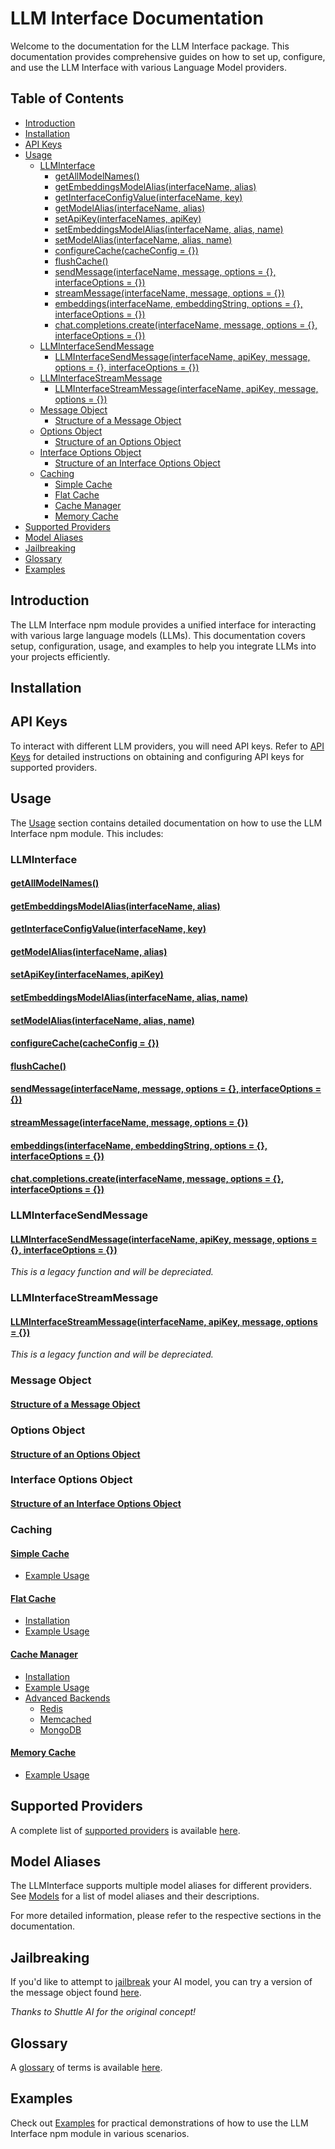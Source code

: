 # LLM Interface Documentation<!-- omit from toc -->

Welcome to the documentation for the LLM Interface package. This documentation provides comprehensive guides on how to set up, configure, and use the LLM Interface with various Language Model providers.

## Table of Contents<!-- omit from toc -->

- [Introduction](#introduction)
- [Installation](#installation)
- [API Keys](#api-keys)
- [Usage](#usage)
  - [LLMInterface](#llminterface)
    - [getAllModelNames()](#getallmodelnames)
    - [getEmbeddingsModelAlias(interfaceName, alias)](#getembeddingsmodelaliasinterfacename-alias)
    - [getInterfaceConfigValue(interfaceName, key)](#getinterfaceconfigvalueinterfacename-key)
    - [getModelAlias(interfaceName, alias)](#getmodelaliasinterfacename-alias)
    - [setApiKey(interfaceNames, apiKey)](#setapikeyinterfacenames-apikey)
    - [setEmbeddingsModelAlias(interfaceName, alias, name)](#setembeddingsmodelaliasinterfacename-alias-name)
    - [setModelAlias(interfaceName, alias, name)](#setmodelaliasinterfacename-alias-name)
    - [configureCache(cacheConfig = {})](#configurecachecacheconfig--)
    - [flushCache()](#flushcache)
    - [sendMessage(interfaceName, message, options = {}, interfaceOptions = {})](#sendmessageinterfacename-message-options---interfaceoptions--)
    - [streamMessage(interfaceName, message, options = {})](#streammessageinterfacename-message-options--)
    - [embeddings(interfaceName, embeddingString, options = {}, interfaceOptions = {})](#embeddingsinterfacename-embeddingstring-options---interfaceoptions--)
    - [chat.completions.create(interfaceName, message, options = {}, interfaceOptions = {})](#chatcompletionscreateinterfacename-message-options---interfaceoptions--)
  - [LLMInterfaceSendMessage](#llminterfacesendmessage)
    - [LLMInterfaceSendMessage(interfaceName, apiKey, message, options = {}, interfaceOptions = {})](#llminterfacesendmessageinterfacename-apikey-message-options---interfaceoptions--)
  - [LLMInterfaceStreamMessage](#llminterfacestreammessage)
    - [LLMInterfaceStreamMessage(interfaceName, apiKey, message, options = {})](#llminterfacestreammessageinterfacename-apikey-message-options--)
  - [Message Object](#message-object)
    - [Structure of a Message Object](#structure-of-a-message-object)
  - [Options Object](#options-object)
    - [Structure of an Options Object](#structure-of-an-options-object)
  - [Interface Options Object](#interface-options-object)
    - [Structure of an Interface Options Object](#structure-of-an-interface-options-object)
  - [Caching](#caching)
    - [Simple Cache](#simple-cache)
    - [Flat Cache](#flat-cache)
    - [Cache Manager](#cache-manager)
    - [Memory Cache](#memory-cache)
- [Supported Providers](#supported-providers)
- [Model Aliases](#model-aliases)
- [Jailbreaking](#jailbreaking)
- [Glossary](#glossary)
- [Examples](#examples)

## Introduction

The LLM Interface npm module provides a unified interface for interacting with various large language models (LLMs). This documentation covers setup, configuration, usage, and examples to help you integrate LLMs into your projects efficiently.

## Installation

## API Keys

To interact with different LLM providers, you will need API keys. Refer to [API Keys](api-keys.md) for detailed instructions on obtaining and configuring API keys for supported providers.

## Usage

The [Usage](usage.md) section contains detailed documentation on how to use the LLM Interface npm module. This includes:

### LLMInterface

#### [getAllModelNames()](usage.md#getallmodelnames)

#### [getEmbeddingsModelAlias(interfaceName, alias)](usage.md#getembeddingsmodelaliasinterfacename-alias)

#### [getInterfaceConfigValue(interfaceName, key)](usage.md#getinterfaceconfigvalueinterfacename-key)

#### [getModelAlias(interfaceName, alias)](usage.md#getmodelaliasinterfacename-alias)

#### [setApiKey(interfaceNames, apiKey)](usage.md#setapikeyinterfacenames-apikey)

#### [setEmbeddingsModelAlias(interfaceName, alias, name)](usage.md#setembeddingsmodelaliasinterfacename-alias-name)

#### [setModelAlias(interfaceName, alias, name)](usage.md#setmodelaliasinterfacename-alias-name)

#### [configureCache(cacheConfig = {})](usage.md#configurecachecacheconfig--)

#### [flushCache()](usage.md#flushcache)

#### [sendMessage(interfaceName, message, options = {}, interfaceOptions = {})](usage.md#sendmessageinterfacename-message-options--interfaceoptions--)

#### [streamMessage(interfaceName, message, options = {})](usage.md#streammessageinterfacename-message-options--)

#### [embeddings(interfaceName, embeddingString, options = {}, interfaceOptions = {})](usage.md#embeddingsinterfacename-embeddingstring-options--interfaceoptions--)

#### [chat.completions.create(interfaceName, message, options = {}, interfaceOptions = {})](usage.md#chatcompletionscreateinterfacename-message-options--interfaceoptions--)

### LLMInterfaceSendMessage

#### [LLMInterfaceSendMessage(interfaceName, apiKey, message, options = {}, interfaceOptions = {})](usage.md#llminterfacesendmessageinterfacename-apikey-message-options--interfaceoptions--)

_This is a legacy function and will be depreciated._

### LLMInterfaceStreamMessage

#### [LLMInterfaceStreamMessage(interfaceName, apiKey, message, options = {})](usage.md#llminterfacestreammessageinterfacename-apikey-message-options--)

_This is a legacy function and will be depreciated._

### Message Object

#### [Structure of a Message Object](usage.md#structure-of-a-message-object)

### Options Object

#### [Structure of an Options Object](usage.md#structure-of-an-options-object)

### Interface Options Object

#### [Structure of an Interface Options Object](usage.md#structure-of-an-interface-options-object)

### Caching

#### [Simple Cache](usage.md#simple-cache)

- [Example Usage](usage.md#example-usage-1)

#### [Flat Cache](usage.md#flat-cache)

- [Installation](usage.md#installation-1)
- [Example Usage](usage.md#example-usage-2)

#### [Cache Manager](usage.md#cache-manager)

- [Installation](usage.md#installation-2)
- [Example Usage](usage.md#example-usage-3)
- [Advanced Backends](usage.md#advanced-backends)
  - [Redis](usage.md#redis)
  - [Memcached](usage.md#memcached)
  - [MongoDB](usage.md#mongodb)

#### [Memory Cache](usage.md#memory-cache)

- [Example Usage](usage.md#example-usage-4)

## Supported Providers

A complete list of [supported providers](support.md) is available [here](providers.md).

## Model Aliases

The LLMInterface supports multiple model aliases for different providers. See [Models](models.md) for a list of model aliases and their descriptions.

For more detailed information, please refer to the respective sections in the documentation.

## Jailbreaking

If you'd like to attempt to [jailbreak](jailbreaking.md#jailbreaking) your AI model, you can try a version of the message object found [here](jailbreaking.md#jailbreaking).

_Thanks to Shuttle AI for the original concept!_

## Glossary

A [glossary](glossary.md) of terms is available [here](glossary.md).

## Examples

Check out [Examples](examples.md) for practical demonstrations of how to use the LLM Interface npm module in various scenarios.
